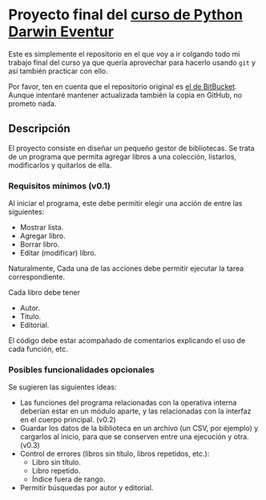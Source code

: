 # Proyecto final del [curso de Python Darwin Eventur](http://www.darwineventur.com/2017/06/python-para-la-ingenieria-y-la-ciencia-online.html)
Este es simplemente el repositorio en el que voy a ir colgando todo mi trabajo final del curso ya que quería aprovechar para hacerlo usando `git` y así también practicar con ello.

Por favor, ten en cuenta que el repositorio original es [el de BitBucket](https://bitbucket.org/josealberto4444/proyecto-curso-python). Aunque intentaré mantener actualizada también la copia en GitHub, no prometo nada.

## Descripción
El proyecto consiste en diseñar un pequeño gestor de bibliotecas. Se trata de un programa que permita agregar libros a una colección, listarlos, modificarlos y quitarlos de ella.

### Requisitos mínimos (v0.1)
Al iniciar el programa, este debe permitir elegir una acción de entre las siguientes:

-   Mostrar lista.
-   Agregar libro.
-   Borrar libro.
-   Editar (modificar) libro.

Naturalmente, Cada una de las acciones debe permitir ejecutar la tarea correspondiente.

Cada libro debe tener

-   Autor.
-   Titulo.
-   Editorial.

El código debe estar acompañado de comentarios explicando el uso de cada función, etc.

### Posibles funcionalidades opcionales
Se sugieren las siguientes ideas:

-   Las funciones del programa relacionadas con la operativa interna deberían estar en un módulo aparte, y las relacionadas con la interfaz en el cuerpo principal. (v0.2)
-   Guardar los datos de la biblioteca en un archivo (un CSV, por ejemplo) y cargarlos al inicio, para que se conserven entre una ejecución y otra. (v0.3)
-   Control de errores (libros sin título, libros repetidos, etc.):
    -   Libro sin título.
    -   Libro repetido.
    -   Índice fuera de rango.
-   Permitir búsquedas por autor y editorial.
